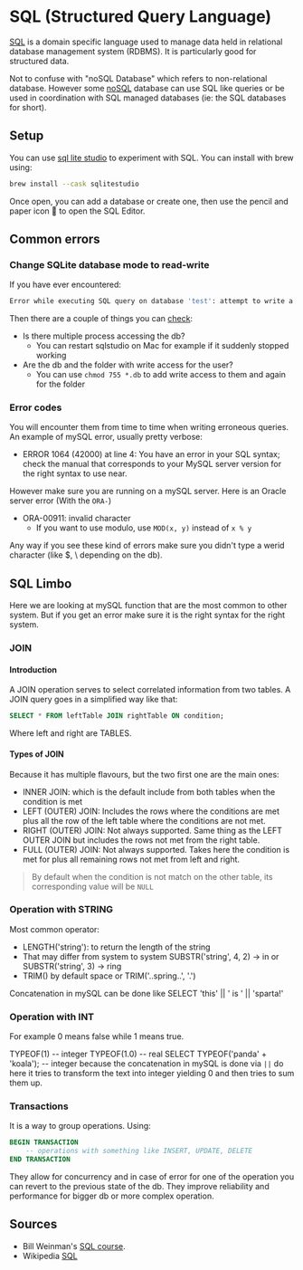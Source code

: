 # SQL (Structured Query Language)

[SQL](https://en.wikipedia.org/wiki/SQL) is a domain specific language used to manage data held in relational database management system (RDBMS).
It is particularly good for structured data.

Not to confuse with "noSQL Database" which refers to non-relational database. However some [noSQL](https://en.wikipedia.org/wiki/NoSQL) database can use SQL like queries or be used in coordination with SQL managed databases (ie: the SQL databases for short).

## Setup

You can use [sql lite studio](https://sqlitestudio.pl/) to experiment with SQL. You can install with brew using:

```bash
brew install --cask sqlitestudio
```

Once open, you can add a database or create one, then use the pencil and paper icon 📝 to open the SQL Editor.

## Common errors

### Change SQLite database mode to read-write

If you have ever encountered:

```bash
Error while executing SQL query on database 'test': attempt to write a readonly database
```

Then there are a couple of things you can [check](https://stackoverflow.com/questions/1518729/change-sqlite-database-mode-to-read-write):

 - Is there multiple process accessing the db? 
 	- You can restart sqlstudio on Mac for example if it suddenly stopped working
 - Are the db and the folder with write access for the user?
 	- You can use `chmod 755 *.db` to add write access to them and again for the folder

### Error codes

You will encounter them from time to time when writing erroneous queries.
An example of mySQL error, usually pretty verbose:

- ERROR 1064 (42000) at line 4: You have an error in your SQL syntax; check the manual that corresponds to your MySQL server version for the right syntax to use near.

However make sure you are running on a mySQL server. Here is an Oracle server error (With the `ORA-`)

- ORA-00911: invalid character
	- If you want to use modulo, use `MOD(x, y)` instead of `x % y`

Any way if you see these kind of errors make sure you didn't type a werid character (like $, \ depending on the db).

## SQL Limbo

Here we are looking at mySQL function that are the most common to other system. But if you get an error make sure it is the right syntax for the right system.

### JOIN

#### Introduction

A JOIN operation serves to select correlated information from two tables.
A JOIN query goes in a simplified way like that:

```SQL
SELECT * FROM leftTable JOIN rightTable ON condition;
```

Where left and right are TABLES.

#### Types of JOIN

Because it has multiple flavours, but the two first one are the main ones:

- INNER JOIN: which is the default include from both tables when the condition is met
- LEFT (OUTER) JOIN: Includes the rows where the conditions are met plus all the row of the left table where the conditions are not met. 
- RIGHT (OUTER) JOIN: Not always supported. Same thing as the LEFT OUTER JOIN but includes the rows not met from the right table.
- FULL (OUTER) JOIN:  Not always supported. Takes here the condition is met for plus all remaining rows not met from left and right.

> By default when the condition is not match on the other table, its corresponding value will be `NULL`

### Operation with STRING

Most common operator: 
- LENGTH('string'): to return the length of the string
- That may differ from system to system SUBSTR('string', 4, 2) -> in or SUBSTR('string', 3) -> ring
- TRIM() by default space or TRIM('..spring..', '.')

Concatenation in mySQL can be done like SELECT 'this' || ' is ' || 'sparta!'

### Operation with INT

For example 0 means false while 1 means true.

TYPEOF(1) -- integer
TYPEOF(1.0) -- real
SELECT TYPEOF('panda' + 'koala'); -- integer because the concatenation in mySQL is done via `||` do here it tries to transform the text into integer yielding 0 and then tries to sum them up.

### Transactions

It is a way to group operations. Using:
```sql
BEGIN TRANSACTION
	-- operations with something like INSERT, UPDATE, DELETE
END TRANSACTION
```

They allow for concurrency and in case of error for one of the operation you can revert to the previous state of the db.
They improve reliability and performance for bigger db or more complex operation.

## Sources

- Bill Weinman's [SQL course](https://www.linkedin.com/learning/sql-essential-training-3/).
- Wikipedia [SQL](https://en.wikipedia.org/wiki/SQL)

